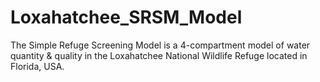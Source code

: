 # Loxahatchee_SRSM_Model
The Simple Refuge Screening Model is a 4-compartment model of water quantity &amp; quality in the Loxahatchee National Wildlife Refuge located in Florida, USA.
